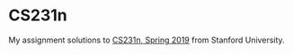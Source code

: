 # CS231n
 My assignment solutions to [CS231n, Spring 2019](http://cs231n.stanford.edu/2019/) from Stanford University.
